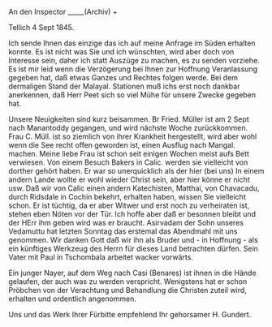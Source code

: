 An den Inspector _____(Archiv) +

 Tellich 4 Sept 1845.

Ich sende Ihnen das einzige das ich auf meine Anfrage im Süden erhalten konnte. Es ist nicht was Sie und ich wünschten, wird aber doch von Interesse sein, daher ich statt Auszüge zu machen, es zu senden vorziehe. Es ist mir leid wenn die Verzögerung bei Ihnen zur Hoffnung Veranlassung gegeben hat, daß etwas Ganzes und Rechtes folgen werde. Bei dem dermaligen Stand der Malayal. Stationen muß ichs erst noch dankbar anerkennen, daß Herr Peet sich so viel Mühe für unsere Zwecke gegeben hat.

Unsere Neuigkeiten sind kurz beisammen. Br Fried. Müller ist am 2 Sept nach Manantoddy gegangen, und wird nächste Woche zurückkommen. Frau C. Müll. ist so ziemlich von ihrer Krankheit hergestellt, wird aber wohl wenn die See recht offen geworden ist, einen Ausflug nach Mangal. machen. Meine liebe Frau ist schon seit einigen Wochen meist aufs Bett verwiesen. 
Von einem Besuch Bakers in Calic. werden sie vielleicht von dorther gehört haben. Er war so unerquicklich als der hier (bei uns) In einem andern Lande wollte er wohl wieder Christ sein, aber hier könne er nicht usw. 
Daß wir von Calic einen andern Katechisten, Matthai, von Chavacadu, durch Ridsdale in Cochin bekehrt, erhalten haben, wissen Sie vielleicht schon. Er ist tüchtig, da er aber Witwer und erst noch zu verheiraten ist, stehen eben Nöten vor der Tür. Ich hoffe aber daß er besonnen bleibt und der HErr ihm geben wird was er braucht. Asirvadam der Sohn unseres Vedamuttu hat letzten Sonntag das erstemal das Abendmahl mit uns genommen. Wir danken Gott daß wir ihn als Bruder und - in Hoffnung - als ein künftiges Werkzeug des Herrn für dieses Land betrachten dürfen. Sein Vater mit Paul in Tschombala arbeitet wacker vorwärts.

Ein junger Nayer, auf dem Weg nach Casi (Benares) ist ihnen in die Hände gelaufen, der auch was zu werden verspricht. Wenigstens hat er schon Pröbchen von der Verachtung und Behandlung die Christen zuteil wird, erhalten und ordentlich angenommen.

Uns und das Werk Ihrer Fürbitte empfehlend
 Ihr gehorsamer
 H. Gundert.

